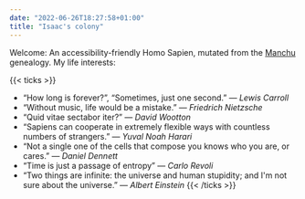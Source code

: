 ```yaml
---
date: "2022-06-26T18:27:58+01:00"
title: "Isaac's colony"
---
```


Welcome: An accessibility-friendly Homo Sapien, mutated from the [Manchu](https://en.wikipedia.org/wiki/Manchu_people) genealogy. My life interests:

{{< ticks >}}
* “How long is forever?”, “Sometimes, just one second.”  ― _Lewis Carroll_ 
* “Without music, life would be a mistake.”  ― _Friedrich Nietzsche_
* “Quid vitae sectabor iter?” — _David Wootton_
* “Sapiens can cooperate in extremely flexible ways with countless numbers of strangers.” ― _Yuval Noah Harari_
* “Not a single one of the cells that compose you knows who you are, or cares.” ― _Daniel Dennett_
* “Time is just a passage of entropy”  ― _Carlo Revoli_
* “Two things are infinite: the universe and human stupidity; and I'm not sure about the universe.” ― _Albert Einstein_
{{< /ticks >}}
